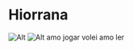 # Hiorrana

![Alt](https://p2.trrsf.com/image/fget/cf/774/0/images.terra.com/2022/11/17/469520588-princesinha-sofia.jpg)
![Alt](https://blogger.googleusercontent.com/img/b/R29vZ2xl/AVvXsEjM318E1hIq9HXuuvau2tMg6YLw82nSBhASkpCVmjCg1Z4-XGeLLDV5eu67o_9aW_t-j4Q_TMUEI7-CxLEuEN5V0C1610yHHmo8kqF8s5Z7xe3xE97N3iaAaeWIJcj86A-3ogZ5yKdxJiI/s1600/0+princesa+sofia.png)
amo jogar volei
amo ler
